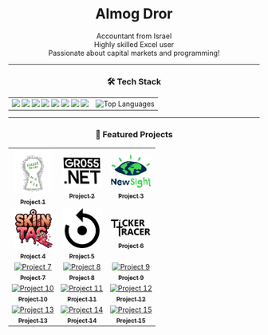 <!-- Profile Header -->
<h1 align="center">Almog Dror</h1>
<p align="center">
  Accountant from Israel<br>
  Highly skilled Excel user <br>
  Passionate about capital markets and programming!
</p>

---

<!-- Tech Stack Badges -->
<h3 align="center">🛠️ Tech Stack</h3>

<center>

<table>
  <tr>
    <td align="center">
      <img src="https://img.shields.io/badge/-Python-3776AB?logo=python&logoColor=white&style=flat" />
      <img src="https://img.shields.io/badge/-JavaScript-F7DF1E?logo=javascript&logoColor=black&style=flat" />
      <img src="https://img.shields.io/badge/-TypeScript-3178C6?logo=typescript&logoColor=white&style=flat" />
      <img src="https://img.shields.io/badge/-CSharp-239120?logo=csharp&logoColor=white&style=flat" />
      <img src="https://img.shields.io/badge/-Node.js-339933?logo=node.js&logoColor=white&style=flat" />
      <img src="https://img.shields.io/badge/-React-61DAFB?logo=react&logoColor=black&style=flat" />
      <img src="https://img.shields.io/badge/-Next.js-000000?logo=next.js&logoColor=white&style=flat" />
      <img src="https://img.shields.io/badge/-Excel-217346?logo=microsoft-excel&logoColor=white&style=flat" />
    </td>
    <td align="center">
      <img src="https://github-readme-stats.vercel.app/api/top-langs/?username=dalmog123&layout=compact&theme=tokyonight" alt="Top Languages" />
    </td>
  </tr>
</table>

</center>


---

<!-- Projects Grid -->
<h3 align="center">🚀 Featured Projects</h3>
<div align="center">
  <table>
    <tr>
      <td align="center">
        <a href="https://github.com/dalmog123/project1">
          <img src="https://github.com/dalmog123/dalmog123/blob/main/escaperoommaker.png?raw=true" alt="Escape Room Maker" width="80" /><br>
          <sub><b>Project 1</b></sub>
        </a>
      </td>
      <td align="center">
        <a href="https://github.com/dalmog123/project2">
         <img src="https://github.com/dalmog123/dalmog123/blob/main/gross.net.png?raw=true" alt="Gross.net" width="80" /><br>
          <sub><b>Project 2</b></sub>
        </a>
      </td>
      <td align="center">
        <a href="https://github.com/dalmog123/project3">
                <img src="https://github.com/dalmog123/dalmog123/blob/main/newsight.png?raw=true" alt="Newsight" width="80" />
<br>
          <sub><b>Project 3</b></sub>
        </a>
      </td>
    </tr>
    <tr>
      <td align="center">
        <a href="https://github.com/dalmog123/project4">
                 <img src="https://github.com/dalmog123/dalmog123/blob/main/skintag.png?raw=true" alt="SkinTag" width="80" />
<br>
          <sub><b>Project 4</b></sub>
        </a>
      </td>
      <td align="center">
        <a href="https://github.com/dalmog123/project5">
                <img src="https://github.com/dalmog123/dalmog123/blob/main/swipeit.png?raw=true" alt="SwipeIt" width="80" />
<br>
          <sub><b>Project 5</b></sub>
        </a>
      </td>
      <td align="center">
        <a href="https://github.com/dalmog123/project6">
                 <img src="https://github.com/dalmog123/dalmog123/blob/main/image.png?raw=true" alt="Image" width="80" />
<br>
          <sub><b>Project 6</b></sub>
        </a>
      </td>
    </tr>
    <tr>
      <td align="center">
        <a href="https://github.com/dalmog123/project7">
          <img src="https://via.placeholder.com/150" alt="Project 7" /><br>
          <sub><b>Project 7</b></sub>
        </a>
      </td>
      <td align="center">
        <a href="https://github.com/dalmog123/project8">
          <img src="https://via.placeholder.com/150" alt="Project 8" /><br>
          <sub><b>Project 8</b></sub>
        </a>
      </td>
      <td align="center">
        <a href="https://github.com/dalmog123/project9">
          <img src="https://via.placeholder.com/150" alt="Project 9" /><br>
          <sub><b>Project 9</b></sub>
        </a>
      </td>
    </tr>
    <tr>
      <td align="center">
        <a href="https://github.com/dalmog123/project10">
          <img src="https://via.placeholder.com/150" alt="Project 10" /><br>
          <sub><b>Project 10</b></sub>
        </a>
      </td>
      <td align="center">
        <a href="https://github.com/dalmog123/project11">
          <img src="https://via.placeholder.com/150" alt="Project 11" /><br>
          <sub><b>Project 11</b></sub>
        </a>
      </td>
      <td align="center">
        <a href="https://github.com/dalmog123/project12">
          <img src="https://via.placeholder.com/150" alt="Project 12" /><br>
          <sub><b>Project 12</b></sub>
        </a>
      </td>
    </tr>
    <tr>
      <td align="center">
        <a href="https://github.com/dalmog123/project13">
          <img src="https://via.placeholder.com/150" alt="Project 13" /><br>
          <sub><b>Project 13</b></sub>
        </a>
      </td>
      <td align="center">
        <a href="https://github.com/dalmog123/project14">
          <img src="https://via.placeholder.com/150" alt="Project 14" /><br>
          <sub><b>Project 14</b></sub>
        </a>
      </td>
      <td align="center">
        <a href="https://github.com/dalmog123/project15">
          <img src="https://via.placeholder.com/150" alt="Project 15" /><br>
          <sub><b>Project 15</b></sub>
        </a>
      </td>
    </tr>
  </table>
</div>
